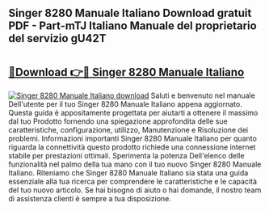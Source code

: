 ## Singer 8280 Manuale Italiano Download gratuit PDF - Part-mTJ Italiano Manuale del proprietario del servizio gU42T

# <h2><a href="http://dfajxn.blite.top/?on=Singer+8280+Manuale+Italiano">🔗Download 👉🔴 Singer 8280 Manuale Italiano</a></h2>

[![Singer 8280 Manuale Italiano download](https://i.imgur.com/lujVjoI.png)](http://dfajxn.blite.top/?on=Singer+8280+Manuale+Italiano)
Saluti e benvenuto nel manuale Dell'utente per il tuo Singer 8280 Manuale Italiano appena aggiornato. Questa guida è appositamente progettata per aiutarti a ottenere il massimo dal tuo Prodotto fornendo una spiegazione approfondita delle sue caratteristiche, configurazione, utilizzo, Manutenzione e Risoluzione dei problemi. Informazioni importanti Singer 8280 Manuale Italiano per quanto riguarda la connettività questo prodotto richiede una connessione internet stabile per prestazioni ottimali. Sperimenta la potenza Dell'elenco delle funzionalità nel palmo della tua mano con il tuo nuovo Singer 8280 Manuale Italiano. Riteniamo che Singer 8280 Manuale Italiano sia stata una guida essenziale alla tua ricerca per comprendere le caratteristiche e le capacità del tuo nuovo articolo. Se hai bisogno di aiuto o hai domande, il nostro team di assistenza clienti è sempre a tua disposizione.
